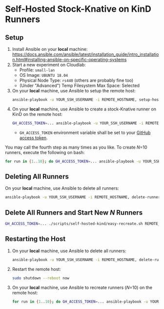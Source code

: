 # Self-Hosted Stock-Knative on KinD Runners

## Setup
1. Install Ansible on your **local** machine: \
   https://docs.ansible.com/ansible/latest/installation_guide/intro_installation.html#installing-ansible-on-specific-operating-systems
2. Start a new experiment on Cloudlab:
    - Profile: `small-lan`
    - OS Image: `UBUNTU 18.04`
    - Physical Node Type: `rs440` (others are probably fine too)
    - (Under "Advanced") Temp Filesystem Max Space: Selected
3. On your **local** machine, use Ansible to setup the remote host:
   ```bash
   ansible-playbook -u YOUR_SSH_USERNAME -i REMOTE_HOSTNAME, setup-host.yaml
   ```
4. On your **local** machine, use Ansible to create a stock-Knative runner on KinD on the remote host:
   ```bash
   GH_ACCESS_TOKEN=... ansible-playbook -u YOUR_SSH_USERNAME -i REMOTE_HOSTNAME, create-runner.yaml
   ```
   - `GH_ACCESS_TOKEN` environment variable shall be set to your [GitHub access token](https://docs.github.com/en/github/authenticating-to-github/keeping-your-account-and-data-secure/creating-a-personal-access-token).

You may call the fourth step as many times as you like. To create _N_=10 runners, execute the following on bash:
```bash
for run in {1..10}; do GH_ACCESS_TOKEN=... ansible-playbook -u YOUR_SSH_USERNAME -i REMOTE_HOSTNAME, create-runner.yaml; done
```

## Deleting All Runners
On your **local** machine, use Ansible to delete all runners:
```bash
ansible-playbook -u YOUR_SSH_USERNAME -i REMOTE_HOSTNAME, delete-runners.yaml
```

## Delete All Runners and Start New _N_ Runners

```bash
GH_ACCESS_TOKEN=... ./scripts/self-hosted-kind/easy-recreate.sh REMOTE_HOSTNAME N
```

## Restarting the Host
1. On your **local** machine, use Ansible to delete all runners:
   ```bash
   ansible-playbook -u YOUR_SSH_USERNAME -i REMOTE_HOSTNAME, delete-runners.yaml
   ```
2. Restart the remote host:
   ```bash
   sudo shutdown --reboot now
   ```
3. On your **local** machine, use Ansible to recreate runners (_N_=10) on the remote host:
   ```bash
   for run in {1..10}; do GH_ACCESS_TOKEN=... ansible-playbook -u YOUR_SSH_USERNAME -i REMOTE_HOSTNAME, create-runner.yaml; done
   ```
